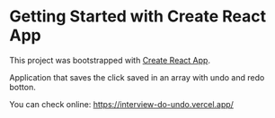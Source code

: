 # Getting Started with Create React App

This project was bootstrapped with [Create React App](https://github.com/facebook/create-react-app).

Application that saves the click saved in an array with undo and redo botton.

You can check online: https://interview-do-undo.vercel.app/
